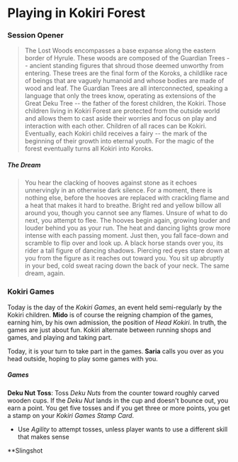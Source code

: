 # Playing in Kokiri Forest
### Session Opener
> The Lost Woods encompasses a base expanse along the eastern border of Hyrule. These woods are composed of the Guardian Trees -- ancient standing figures that shroud those deemed unworthy from entering. These trees are the final form of the Koroks, a childlike race of beings that are vaguely humanoid and whose bodies are made of wood and leaf. The Guardian Trees are all interconnected, speaking a language that only the trees know, operating as extensions of the Great Deku Tree -- the father of the forest children, the Kokiri. Those children living in Kokiri Forest are protected from the outside world and allows them to cast aside their worries and focus on play and interaction with each other. Children of all races can be Kokiri. Eventually, each Kokiri child receives a fairy -- the mark of the beginning of their growth into eternal youth. For the magic of the forest eventually turns all Kokiri into Koroks.

##### The Dream
> You hear the clacking of hooves against stone as it echoes unnervingly in an otherwise dark silence. For a moment, there is nothing else, before the hooves are replaced with crackling flame and a heat that makes it hard to breathe. Bright red and yellow billow all around you, though you cannot see any flames. Unsure of what to do next, you attempt to flee. The hooves begin again, growing louder and louder behind you as your run. The heat and dancing lights grow more intense with each passing moment. Just then, you fall face-down and scramble to flip over and look up. A black horse stands over you, its rider a tall figure of dancing shadows. Piercing red eyes stare down at you from the figure as it reaches out toward you. You sit up abruptly in your bed, cold sweat racing down the back of your neck. The same dream, again.

### Kokiri Games
Today is the day of the *Kokiri Games*, an event held semi-regularly by the Kokiri children. **Mido** is of course the reigning champion of the games, earning him, by his own admission, the position of *Head Kokiri*. In truth, the games are just about fun. Kokiri alternate between running shops and games, and playing and taking part.

Today, it is your turn to take part in the games. **Saria** calls you over as you head outside, hoping to play some games with you.

##### Games
**Deku Nut Toss**: Toss *Deku Nuts* from the counter toward roughly carved wooden cups. If the *Deku Nut* lands in the cup and doesn't bounce out, you earn a point. You get five tosses and if you get three or more points, you get a stamp on your *Kokiri Games Stamp Card*.
- Use *Agility* to attempt tosses, unless player wants to use a different skill that makes sense

**Slingshot 